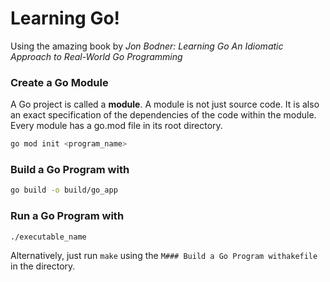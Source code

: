 # Learning Go!
Using the amazing book by *Jon Bodner: Learning Go An Idiomatic Approach to Real-World Go Programming*

### Create a Go Module
A Go project is called a **module**. A module is not just source code. It is also an exact specification of the dependencies of the code within the module. Every module has a go.mod file in its root directory.
```bash
go mod init <program_name>
```

### Build a Go Program with
```bash
go build -o build/go_app
```

### Run a Go Program with
```bash
./executable_name
```

Alternatively, just run `make` using the `M### Build a Go Program withakefile` in the directory.